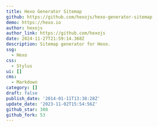 ```yaml
---
title: Hexo Generator Sitemap
github: https://github.com/hexojs/hexo-generator-sitemap
demo: https://hexo.io
author: hexojs
author_link: https://github.com/hexojs
date: 2024-11-27T21:59:14.368Z
description: Sitemap generator for Hexo.
ssg:
  - Hexo
css:
  - Stylus
ui: []
cms:
  - Markdown
category: []
draft: false
publish_date: '2014-01-11T13:38:28Z'
update_date: '2023-11-02T15:54:56Z'
github_star: 308
github_fork: 53
---
```

